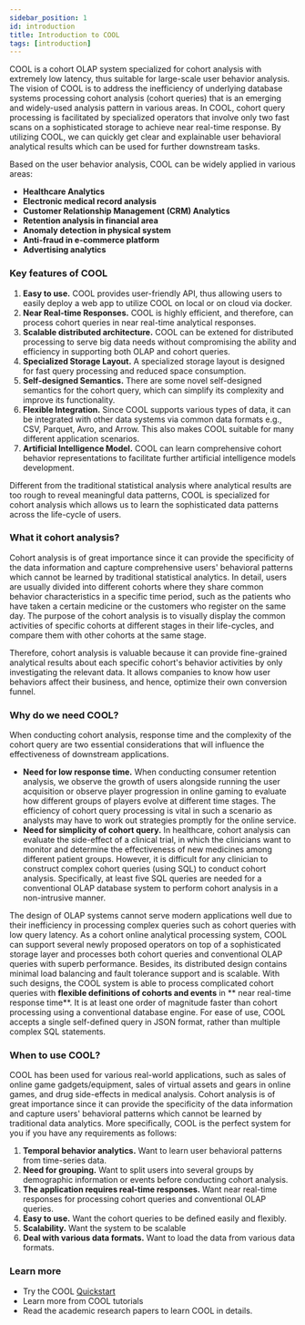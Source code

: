 ```yaml
---
sidebar_position: 1
id: introduction
title: Introduction to COOL
tags: [introduction]
---
```


COOL is a cohort OLAP system specialized for cohort analysis with extremely low latency, thus suitable for large-scale user behavior analysis.
The vision of COOL is to address the inefficiency of underlying database systems processing cohort analysis (cohort queries) that is an emerging and widely-used analysis pattern in various areas. 
In COOL, cohort query processing is facilitated by specialized operators that involve only two fast scans on a sophisticated storage to achieve near real-time response.
By utilizing COOL, we can quickly get clear and explainable user behavioral analytical results which can be used for further downstream tasks. 

Based on the user behavior analysis, COOL can be widely applied in various areas:
- **Healthcare Analytics**
- **Electronic medical record analysis**
- **Customer Relationship Management (CRM) Analytics**
- **Retention analysis in financial area**
- **Anomaly detection in physical system**
- **Anti-fraud in e-commerce platform**
- **Advertising analytics**

### Key features of COOL

1. **Easy to use.** COOL provides user-friendly API, thus allowing users to easily deploy a web app to utilize COOL on local or on cloud via docker.
2. **Near Real-time Responses.** COOL is highly efficient, and therefore, can process cohort queries in near real-time analytical responses.
3. **Scalable distributed architecture.** COOL can be extened for distributed processing to serve big data needs without compromising the ability and efficiency in supporting both OLAP and cohort queries.
4. **Specialized Storage Layout.** A specialized storage layout is designed for fast query processing and reduced space consumption.
5. **Self-designed Semantics.** There are some novel self-designed semantics for the cohort query, which can simplify its complexity and improve its functionality.
6. **Flexible Integration.** Since COOL supports various types of data, it can be integrated with other data systems via common data formats e.g., CSV, Parquet, Avro, and Arrow. This also makes COOL suitable for many different application scenarios.
7. **Artificial Intelligence Model.** COOL can learn comprehensive cohort behavior representations to facilitate further artificial intelligence models development.

Different from the traditional statistical analysis where analytical results are too rough to reveal meaningful data patterns, COOL is specialized for cohort analysis which allows us to learn the sophisticated data patterns across the life-cycle of users.

### What it cohort analysis?
Cohort analysis is of great importance since it can provide the specificity of the data information and capture comprehensive users' behavioral patterns which cannot be learned by traditional statistical analytics.
In detail, users are usually divided into different cohorts where they share common behavior characteristics in a specific time period, such as the patients who have taken a certain medicine or the customers who register on the same day. 
The purpose of the cohort analysis is to visually display the common activities of specific cohorts at different stages in their life-cycles, and compare them with other cohorts at the same stage.

Therefore, cohort analysis is valuable because it can provide fine-grained analytical results about each specific cohort's behavior activities by only investigating the relevant data. It allows companies to know how user behaviors affect their business, and hence, optimize their own conversion funnel.

### Why do we need COOL?

When conducting cohort analysis, response time and the complexity of the cohort query are two essential considerations that will influence the effectiveness of downstream applications.
- **Need for low response time.** When conducting consumer retention analysis, we observe the growth of users alongside running the user acquisition or observe player progression in online gaming to evaluate how different groups of players evolve at different time stages. The efficiency of cohort query processing is vital in such a scenario as analysts may have to work out strategies promptly for the online service.
- **Need for simplicity of cohort query.** In healthcare, cohort analysis can evaluate the side-effect of a clinical trial, in which the clinicians want to monitor and determine the effectiveness of new medicines among different patient groups. However, it is difficult for any clinician to construct complex cohort queries (using SQL) to conduct cohort analysis. Specifically, at least five SQL queries are needed for a conventional OLAP database system to perform cohort analysis in a non-intrusive manner.

The design of OLAP systems cannot serve modern applications well due to their inefficiency in processing complex queries such as cohort queries with low query latency. 
As a cohort online analytical processing system, COOL can support several newly proposed operators on top of a sophisticated storage layer and processes both cohort queries and conventional OLAP queries with superb performance. 
Besides, its distributed design contains minimal load balancing and fault tolerance support and is scalable.
With such designs, the COOL system is able to process complicated cohort queries with **flexible definitions of cohorts and events** in ** near real-time response time**.
It is at least one order of magnitude faster than cohort processing using a conventional database engine.
For ease of use, COOL accepts a single self-defined query in JSON format, rather than multiple complex SQL statements.


### When to use COOL?

COOL has been used for various real-world applications, such as sales of online game gadgets/equipment, sales of virtual assets and gears in online games, and drug side-effects in medical analysis. Cohort analysis is of great importance since it can provide the specificity of the data information and capture users' behavioral patterns which cannot be learned by traditional data analytics.
More specifically, COOL is the perfect system for you if you have any requirements as follows:
1. **Temporal behavior analytics.** Want to learn user behavioral patterns from time-series data.
2. **Need for grouping.** Want to split users into several groups by demographic information or events before conducting cohort analysis.
3. **The application requires real-time responses.** Want near real-time responses for processing cohort queries and conventional OLAP queries.
4. **Easy to use.** Want the cohort queries to be defined easily and flexibly.
5. **Scalability.** Want the system to be scalable
6. **Deal with various data formats.** Want to load the data from various data formats.

### Learn more 
- Try the COOL [Quickstart](docs/getting-started/quickstart.md)
- Learn more from COOL tutorials
- Read the academic research papers to learn COOL in details.